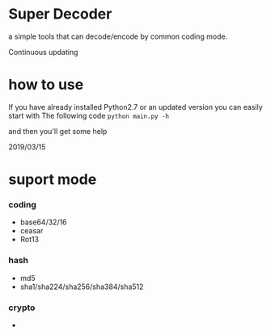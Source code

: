 # Super Decoder
a simple tools that can decode/encode by common coding mode.

Continuous updating


# how to use

If you have already installed Python2.7 or an updated version
you can easily start with The following code
`python main.py -h`

and then you'll get some help

2019/03/15 

# suport mode

### coding 
- base64/32/16
- ceasar
- Rot13

### hash
- md5
- sha1/sha224/sha256/sha384/sha512

### crypto
- 
